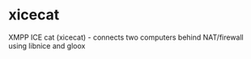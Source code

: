 xicecat
=======

XMPP ICE cat (xicecat) - connects two computers behind NAT/firewall using libnice and gloox

